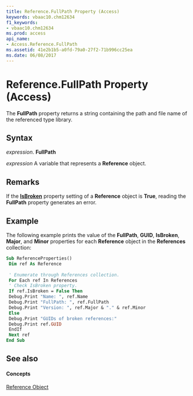 ```yaml
---
title: Reference.FullPath Property (Access)
keywords: vbaac10.chm12634
f1_keywords:
- vbaac10.chm12634
ms.prod: access
api_name:
- Access.Reference.FullPath
ms.assetid: 41e2b1b5-a0fd-79a0-27f2-71b996cc25ea
ms.date: 06/08/2017
---
```



# Reference.FullPath Property (Access)

The  **FullPath** property returns a string containing the path and file name of the referenced type library.


## Syntax

 _expression_. **FullPath**

 _expression_ A variable that represents a **Reference** object.


## Remarks

If the  **[IsBroken](reference-isbroken-property-access.md)** property setting of a **Reference** object is **True**, reading the **FullPath** property generates an error.


## Example

The following example prints the value of the  **FullPath**, **GUID**, **IsBroken**, **Major**, and **Minor** properties for each **Reference** object in the **References** collection:


```vb
Sub ReferenceProperties() 
 Dim ref As Reference 
 
 ' Enumerate through References collection. 
 For Each ref In References 
 ' Check IsBroken property. 
 If ref.IsBroken = False Then 
 Debug.Print "Name: ", ref.Name 
 Debug.Print "FullPath: ", ref.FullPath 
 Debug.Print "Version: ", ref.Major & "." & ref.Minor 
 Else 
 Debug.Print "GUIDs of broken references:" 
 Debug.Print ref.GUID 
 EndIf 
 Next ref 
End Sub
```


## See also


#### Concepts


[Reference Object](reference-object-access.md)

